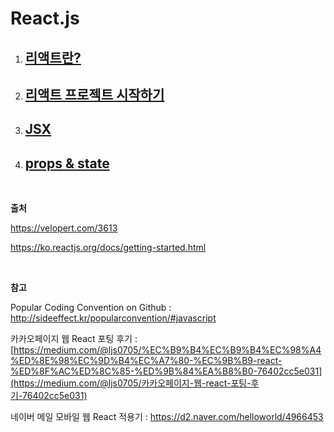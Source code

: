 # React.js

1. ## [리액트란?](/react01.md)

2. ## [리액트 프로젝트 시작하기](/react02.md)

3. ## [JSX](/react03.md)

4. ## [props & state](/react04.md)

<br/>

**출처**

<https://velopert.com/3613>

<https://ko.reactjs.org/docs/getting-started.html>

<br/>

**참고**

Popular Coding Convention on Github : <http://sideeffect.kr/popularconvention/#javascript>

카카오페이지 웹 React 포팅 후기 : [https://medium.com/@ljs0705/%EC%B9%B4%EC%B9%B4%EC%98%A4%ED%8E%98%EC%9D%B4%EC%A7%80-%EC%9B%B9-react-%ED%8F%AC%ED%8C%85-%ED%9B%84%EA%B8%B0-76402cc5e031](https://medium.com/@ljs0705/카카오페이지-웹-react-포팅-후기-76402cc5e031)

네이버 메일 모바일 웹 React 적용기 : <https://d2.naver.com/helloworld/4966453>

